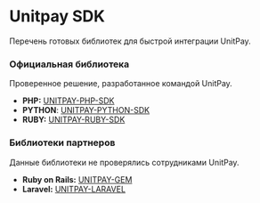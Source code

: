 # Unitpay SDK

Перечень готовых библиотек для быстрой интеграции UnitPay.

### Официальная библиотека

Проверенное решение, разработанное командой UnitPay.

* **PHP:** [UNITPAY-PHP-SDK](https://github.com/unitpay/php-sdk)
* **PYTHON**: [UNITPAY-PYTHON-SDK](https://github.com/unitpay/python-sdk)
* **RUBY:** [UNITPAY-RUBY-SDK](https://github.com/unitpay/ruby-sdk)

### Библиотеки партнеров

Данные библиотеки не проверялись сотрудниками UnitPay.

* **Ruby on Rails:** [UNITPAY-GEM](https://github.com/unitpayService/rails-unitpay)
* **Laravel:** [UNITPAY-LARAVEL](https://github.com/unitpayService/laravel-unitpay)

